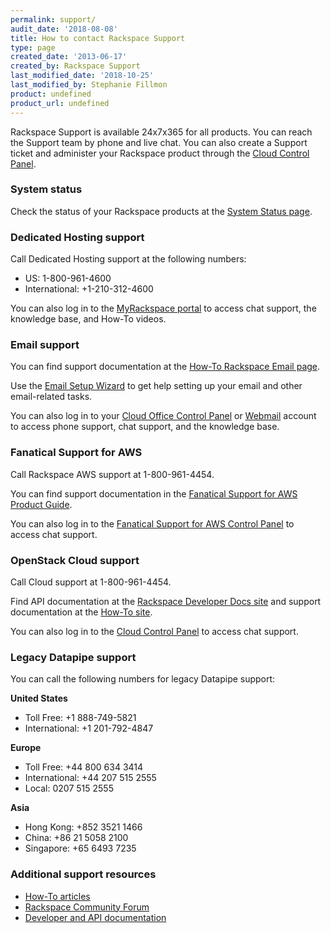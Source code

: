 ```yaml
---
permalink: support/
audit_date: '2018-08-08'
title: How to contact Rackspace Support
type: page
created_date: '2013-06-17'
created_by: Rackspace Support
last_modified_date: '2018-10-25'
last_modified_by: Stephanie Fillmon
product: undefined
product_url: undefined
---
```


Rackspace Support is available 24x7x365 for all products. You can reach the Support team by phone
and live chat. You can also create a Support ticket and administer your
Rackspace product through the [Cloud Control Panel](https://login.rackspace.com/).

### System status

Check the status of your Rackspace products at the [System Status page](https://status.apps.rackspace.com/).

### Dedicated Hosting support

Call Dedicated Hosting support at the following numbers:

- US: 1-800-961-4600
- International: +1-210-312-4600

You can also log in to the [MyRackspace portal](https://login.rackspace.com/) to access chat
support, the knowledge base, and How-To videos.

### Email support

You can find support documentation at the [How-To Rackspace Email page](/how-to/rackspace-email).

Use the [Email Setup Wizard](https://emailhelp.rackspace.com/) to get help setting up your email and other email-related tasks.

You can also log in to your [Cloud Office Control Panel](https://cp.rackspace.com/) or [Webmail](https://apps.rackspace.com/) account to access phone support, chat support, and the knowledge base.

### Fanatical Support for AWS

Call Rackspace AWS support at 1-800-961-4454.

You can find support documentation in the [Fanatical Support for AWS Product Guide](https://manage.rackspace.com/aws/docs/product-guide/).

You can also log in to the [Fanatical Support for AWS Control Panel](https://manage.rackspace.com/) to access chat support.

### OpenStack Cloud support

Call Cloud support at 1-800-961-4454.

Find API documentation at the [Rackspace Developer Docs site](https://developer.rackspace.com/docs/) and support documentation at the [How-To site](/how-to/).

You can also log in to the [Cloud Control Panel](https://login.rackspace.com/) to access chat support.

### Legacy Datapipe support

You can call the following numbers for legacy Datapipe support:

**United States**
- Toll Free: +1 888-749-5821
- International: +1 201-792-4847

**Europe**
- Toll Free: +44 800 634 3414
- International: +44 207 515 2555
- Local: 0207 515 2555

**Asia**
- Hong Kong: +852 3521 1466
- China: +86 21 5058 2100
- Singapore: +65 6493 7235

### Additional support resources

- [How-To articles](/how-to/)
- [Rackspace Community Forum](https://community.rackspace.com/)
- [Developer and API documentation](https://developer.rackspace.com/docs/)
